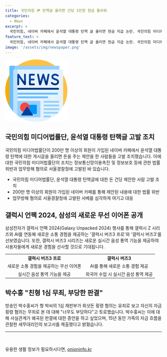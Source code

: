 ```yaml
---
title: 국민의힘 尹 탄핵글 올리면 건당 1만원 현금 돌려줘
categories:
  - News
excerpt: >
  국민의힘, 네이버 카페에서 윤석열 대통령 탄핵 글 올리면 현금 지급 논란. 국민의힘 미디어법률단이 200만 명 회원이 있는 부동산 스터디 카페에 대통령 탄핵과 관련한 게시글을 올리면 1만원을 주는 제안에 대해 고발 조치했다. 이에 대해 권오현 국민의힘 미디어법률단장은 탄핵 관련 게시글을 확산시키고 선동하기 위한 목적이 명백하다며 비판했다. 이와는 별개로 삼성전자는 갤럭시 버즈3 시리즈를 선보이며 새로운 음성 통역 기능을 제공한다고 발표했고, 방송인 박수홍은 형 부부의 재판 결과를 부당하다고 지적했다.
feature_text: >
  국민의힘, 네이버 카페에서 윤석열 대통령 탄핵 글 올리면 현금 지급 논란. 국민의힘 미디어법률단이 200만 명 회원이 있는 부동산 스터디 카페에 대통령 탄핵과 관련한 게시글을 올리면 1만원을 주는 제안에 대해 고발 조치했다. 이에 대해 권오현 국민의힘 미디어법률단장은 탄핵 관련 게시글을 확산시키고 선동하기 위한 목적이 명백하다며 비판했다. 이와는 별개로 삼성전자는 갤럭시 버즈3 시리즈를 선보이며 새로운 음성 통역 기능을 제공한다고 발표했고, 방송인 박수홍은 형 부부의 재판 결과를 부당하다고 지적했다.
image: '/assets/img/newspaper.png'
---
```


<p><img src="/assets/img/newspaper.png" alt="kimp 속보" /></p>

<h2 data-ke-size="size26">국민의힘 미디어법률단, 윤석열 대통령 탄핵글 고발 조치</h2>

<p data-ke-size="size16">국민의힘 미디어법률단이 200만 명 이상의 회원이 가입된 네이버 카페에서 윤석열 대통령 탄핵에 대한 게시글을 올리면 돈을 주는 제안을 한 사람들을 고발 조치했습니다. 이에 대한 국민의힘 미디어법률단의 조치는 정보통신망이용촉진 및 정보보호 등에 관한 법률 위반과 업무방해 혐의로 서울경찰청에 고발된 바 있습니다.</p>

<ul>
  <li>국민의힘 미디어법률단, 윤석열 대통령 탄핵글에 대한 돈 건당 제안한 사람 고발 조치</li>
  <li>200만 명 이상의 회원이 가입된 네이버 카페를 통해 제안된 내용에 대한 법률 위반</li>
  <li>업무방해 혐의로 서울경찰청에 고발된 사베를 심각하게 여기고 대응</li>
</ul>

<h2 data-ke-size="size26">갤럭시 언팩 2024, 삼성의 새로운 무선 이어폰 공개</h2>

<p data-ke-size="size16">삼성전자가 갤럭시 언팩 2024(Galaxy Unpacked 2024) 행사를 통해 갤럭시 Z 시리즈와 AI를 연동해 새로운 소통 경험을 제공하는 '갤럭시 버즈3 프로'와 '갤럭시 버즈3'를 선보였습니다. 또한, 갤럭시 버즈3 시리즈는 새로운 실시간 음성 통역 기능을 제공하여 사용자들에게 새로운 경험을 선사할 것으로 기대됩니다.</p>

<table>
  <tr>
    <td style="text-align: center; height: 17px;"><b>갤럭시 버즈3 프로</b></td>
    <td style="text-align: center; height: 17px;"><b>갤럭시 버즈3</b></td>
  </tr>
  <tr>
    <td style="text-align: center; height: 17px;">새로운 소통 경험을 제공하는 무선 이어폰</td>
    <td style="text-align: center; height: 17px;">AI를 통해 새로운 소통 경험 제공</td>
  </tr>
  <tr>
    <td style="text-align: center; height: 17px;">실시간 음성 통역 기능을 제공</td>
    <td style="text-align: center; height: 17px;">외국어 수업 시 실시간 음성 통역 제공</td>
  </tr>
</table>

<h2 data-ke-size="size26">박수홍 "친형 1심 무죄, 부당한 판결"</h2>

<p data-ke-size="size16">방송인 박수홍씨가 형 박씨의 1심 재판부가 회삿돈 횡령 혐의는 유죄로 보고 자신의 자금 횡령 혐의는 무죄로 본 데 대해 "너무도 부당하다"고 토로했습니다. 박수홍씨는 이에 대해 사실관계가 왜곡된 판결에 대한 증언을 하고 싶었으며, 15년 동안 가족의 자금 흐름을 관찰한 세무대리인의 보고서를 제출했다고 밝혔습니다.</p>

<hr>

<p data-ke-size="size16">&nbsp;</p>
유용한 생활 정보가 필요하시다면, <a href="https://onioninfo.kr" rel="dofollow">onioninfo.kr</a>


